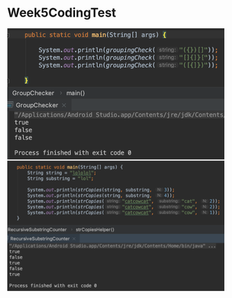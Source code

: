 # Week5CodingTest

<img src= "https://github.com/josecatalasan/Week5CodingTest/blob/master/groupingChecker.png" width=500>
<img src= "https://github.com/josecatalasan/Week5CodingTest/blob/master/strCopies.png" width=500>
